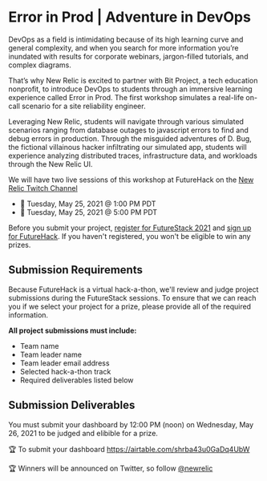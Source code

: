 # Error in Prod | Adventure in DevOps

DevOps as a field is intimidating because of its high learning curve and general complexity, and when you search for more information you’re inundated with results for corporate webinars, jargon-filled tutorials, and complex diagrams.

That’s why New Relic is excited to partner with Bit Project, a tech education nonprofit, to introduce DevOps to students through an immersive learning experience called Error in Prod. The first workshop simulates a real-life on-call scenario for a site reliability engineer.

Leveraging New Relic, students will navigate through various simulated scenarios ranging from database outages to javascript errors to find and debug errors in production. Through the misguided adventures of D. Bug, the fictional villainous hacker infiltrating our simulated app, students will experience analyzing distributed traces, infrastructure data, and workloads through the New Relic UI.


We will have two live sessions of this workshop at FutureHack on the [New Relic Twitch Channel](twitch.tv/new_relic)

- 📅 Tuesday, May 25, 2021 @ 1:00 PM PDT
- 📅 Tuesday, May 25, 2021 @ 5:00 PM PDT


Before you submit your project, [register for FutureStack 2021](https://newrelic.com/futurestack) and [sign up for FutureHack](https://docs.google.com/forms/d/e/1FAIpQLSd-VG61vO3WbCza51Qsv7nsofBGvAtXVLR9XsPZOwhjKCWTOw/viewform). If you haven't registered, you won't be eligible to win any prizes.

## Submission Requirements

Because FutureHack is a virtual hack-a-thon, we'll review and judge project submissions during the FutureStack sessions. To ensure that we can reach you if we select your project for a prize, please provide all of the required information.

**All project submissions must include:**

- Team name
- Team leader name
- Team leader email address
- Selected hack-a-thon track
- Required deliverables listed below

## Submission Deliverables

You must submit your dashboard by 12:00 PM (noon) on Wednesday, May 26, 2021 to be judged and elibible for a prize.

🏆 To submit your dashboard
https://airtable.com/shrba43u0GaDq4UbW

🏆 Winners will be announced on Twitter, so follow [@newrelic](https://twitter.com/newrelic)
